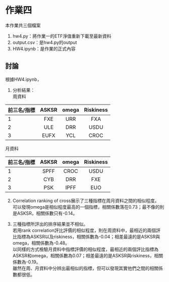 #  作業四
本作業共三個檔案
1. hw4.py：將作業一的ETF淨值重新下載至最新資料
2. output.csv：是hw4.py的output
3. HW4.ipynb：是作業的正式內容

## 討論
根據HW4.ipynb，
1. 分析結果：   
周資料  

|前三名/指標 | ASKSR | omega | Riskiness|  
|:----------- | :-----------:  | :-----------: | :-----------:|  
|1   | FXE  | URR | FXA|  
|2 | ULE | DRR | USDU|  
|3 | EUFX | YCL | CROC|

月資料

|前三名/指標 | ASKSR | omega | Riskiness|  
|:----------- | :-----------:  | :-----------: | :-----------:|  
|1  | SPFF  | CROC | USDU|  
|2 | CYB | DRR | FXE|  
|3 | PSK | IPFF | EUO|

2. Correlation ranking of cross展示了三種指標在周月資料之間的相似程度。   
可以發現omega是相似程度最高的一個指標，相關係數落在0.73；最不像的則是ASKSR，相關係數只有-0.14。

3. 三種指標所評出的排序結果並不相似。   
若用rank correlation評比評價的相似程度，則在周資料中，最相近的兩個評比指標為ASKSR以及riskiness，相關係數為-0.04；相差最遠的是ASKSR與omega，相關係數為-0.48。   
以同樣的方式檢驗月資料中指標評價的相似程度，最相近的兩個評比指標為ASKSR和omega，相關係數為0.07；相差最遠的是ASKSR與riskiness，相關係數為-0.19。   
雖然在周、月資料中分辨出最相似的指標，但可以發現其實他們之間的相關係數都很低。
